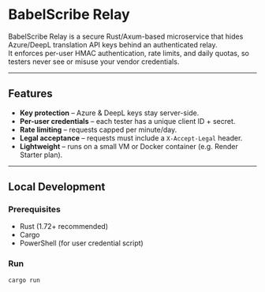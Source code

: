 # BabelScribe Relay

BabelScribe Relay is a secure Rust/Axum-based microservice that hides Azure/DeepL translation API keys behind an authenticated relay.  
It enforces per-user HMAC authentication, rate limits, and daily quotas, so testers never see or misuse your vendor credentials.

---

## Features

- **Key protection** – Azure & DeepL keys stay server-side.
- **Per-user credentials** – each tester has a unique client ID + secret.
- **Rate limiting** – requests capped per minute/day.
- **Legal acceptance** – requests must include a `X-Accept-Legal` header.
- **Lightweight** – runs on a small VM or Docker container (e.g. Render Starter plan).

---

## Local Development

### Prerequisites
- Rust (1.72+ recommended)
- Cargo
- PowerShell (for user credential script)

### Run
```sh
cargo run
